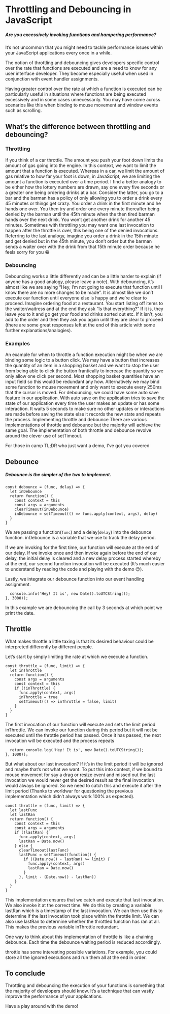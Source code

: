 # Throttling and Debouncing in JavaScript
##### Are you excessively invoking functions and hampering performance?
It’s not uncommon that you might need to tackle performance issues within your JavaScript applications every once in a while.

The notion of throttling and debouncing gives developers specific control over the rate that functions are executed and are a need to know for any user interface developer. They become especially useful when used in conjunction with event handler assignments.

Having greater control over the rate at which a function is executed can be particularly useful in situations where functions are being executed excessively and in some cases unnecessarily. You may have come across scenarios like this when binding to mouse movement and window events such as scrolling.

## What’s the difference between throttling and debouncing?
### Throttling
If you think of a car throttle. The amount you push your foot down limits the amount of gas going into the engine. In this context, we want to limit the amount that a function is executed. Whereas in a car, we limit the amount of gas relative to how far your foot is down, in JavaScript, we are limiting the amount a function is executed over a time period. I find a better analogy to be either how the lottery numbers are drawn, say one every five seconds or a greater one being ordering drinks at a bar. Consider the latter, you go to a bar and the barman has a policy of only allowing you to order a drink every 45 minutes or things get crazy. You order a drink in the first minute and he hands one over. You then try and order one every minute thereafter being denied by the barman until the 45th minute when the then tired barman hands over the next drink. You won’t get another drink for another 45 minutes. Sometimes with throttling you may want one last invocation to happen after the throttle is over, this being one of the denied invocations. Referring to the last analogy, imagine you order a drink in the 15th minute and get denied but in the 45th minute, you don’t order but the barman sends a waiter over with the drink from that 15th minute order because he feels sorry for you 😁

### Debouncing
Debouncing works a little differently and can be a little harder to explain (if anyone has a good analogy, please leave a note). With debouncing, it’s almost like we are saying “Hey, I’m not going to execute that function until I know there are no more changes to be made”. It is almost like we don’t execute our function until everyone else is happy and we’re clear to proceed. Imagine ordering food at a restaurant. You start listing off items to the waiter/waitress and at the end they ask “Is that everything?” If it is, they leave you to it and go get your food and drinks sorted out etc. If it isn’t, you add to the order and then they ask you again until they are clear to proceed (there are some great responses left at the end of this article with some further explanations/analogies).

### Examples
An example for when to throttle a function execution might be when we are binding some logic to a button click. We may have a button that increases the quantity of an item in a shopping basket and we want to stop the user from being able to click the button frantically to increase the quantity so we only allow one click per second. Most shopping basket quantities have an input field so this would be redundant any how. Alternatively we may bind some function to mouse movement and only want to execute every 250ms that the cursor is moved.
For debouncing, we could have some auto save feature in our application. With auto save on the application tries to save the state of our application every time the user makes an update or has some interaction. It waits 5 seconds to make sure no other updates or interactions are made before saving the state else it records the new state and repeats the process.
Implementing throttle and debounce
There are various implementations of throttle and debounce but the majority will achieve the same goal. The implementation of both throttle and debounce revolve around the clever use of setTimeout.

For those in camp TL;DR who just want a demo, I’ve got you covered

## Debounce
##### Debounce is the simpler of the two to implement.
```
const debounce = (func, delay) => {
  let inDebounce
  return function() {
    const context = this
    const args = arguments
    clearTimeout(inDebounce)
    inDebounce = setTimeout(() => func.apply(context, args), delay)
  }
}
```
We are passing a function(`func`) and a delay(`delay`) into the debounce function. inDebounce is a variable that we use to track the delay period.

If we are invoking for the first time, our function will execute at the end of our delay. If we invoke once and then invoke again before the end of our delay, the initial delay is cleared and a new delay process started whereby at the end, our second function invocation will be executed (It’s much easier to understand by reading the code and playing with the demo 😉).

Lastly, we integrate our debounce function into our event handling assignment.

```debounceBtn.addEventListener('click', debounce(function() {
  console.info('Hey! It is', new Date().toUTCString());
}, 3000));
```

In this example we are debouncing the call by 3 seconds at which point we print the date.

## Throttle
What makes throttle a little taxing is that its desired behaviour could be interpreted differently by different people.

Let’s start by simply limiting the rate at which we execute a function.
```
const throttle = (func, limit) => {
  let inThrottle
  return function() {
    const args = arguments
    const context = this
    if (!inThrottle) {
      func.apply(context, args)
      inThrottle = true
      setTimeout(() => inThrottle = false, limit)
    }
  }
}
```

The first invocation of our function will execute and sets the limit period inThrottle. We can invoke our function during this period but it will not be executed until the throttle period has passed. Once it has passed, the next invocation will be executed and the process repeats

```ThrottleBtn.addEventListener('click', throttle(function() {
  return console.log('Hey! It is', new Date().toUTCString());
}, 1000));
```

But what about our last invocation? If it’s in the limit period it will be ignored and maybe that’s not what we want. To put this into context, if we bound to mouse movement for say a drag or resize event and missed out the last invocation we would never get the desired result as the final invocation would always be ignored. So we need to catch this and execute it after the limit period (Thanks to worldwar for questioning the previous implementation which didn’t always work 100% as expected).

```
const throttle = (func, limit) => {
  let lastFunc
  let lastRan
  return function() {
    const context = this
    const args = arguments
    if (!lastRan) {
      func.apply(context, args)
      lastRan = Date.now()
    } else {
      clearTimeout(lastFunc)
      lastFunc = setTimeout(function() {
        if ((Date.now() - lastRan) >= limit) {
          func.apply(context, args)
          lastRan = Date.now()
        }
      }, limit - (Date.now() - lastRan))
    }
  }
}
```
This implementation ensures that we catch and execute that last invocation. We also invoke it at the correct time. We do this by creating a variable lastRan which is a timestamp of the last invocation. We can then use this to determine if the last invocation took place within the throttle limit. We can also use lastRan to determine whether the throttled function has ran at all. This makes the previous variable inThrottle redundant.

One way to think about this implementation of throttle is like a chaining debounce. Each time the debounce waiting period is reduced accordingly.

throttle has some interesting possible variations. For example, you could store all the ignored executions and run them all at the end in order.

## To conclude
Throttling and debouncing the execution of your functions is something that the majority of developers should know. It’s a technique that can vastly improve the performance of your applications.

Have a play around with the demo!
